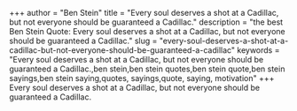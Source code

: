 +++
author = "Ben Stein"
title = "Every soul deserves a shot at a Cadillac, but not everyone should be guaranteed a Cadillac."
description = "the best Ben Stein Quote: Every soul deserves a shot at a Cadillac, but not everyone should be guaranteed a Cadillac."
slug = "every-soul-deserves-a-shot-at-a-cadillac-but-not-everyone-should-be-guaranteed-a-cadillac"
keywords = "Every soul deserves a shot at a Cadillac, but not everyone should be guaranteed a Cadillac.,ben stein,ben stein quotes,ben stein quote,ben stein sayings,ben stein saying,quotes, sayings,quote, saying, motivation"
+++
Every soul deserves a shot at a Cadillac, but not everyone should be guaranteed a Cadillac.
